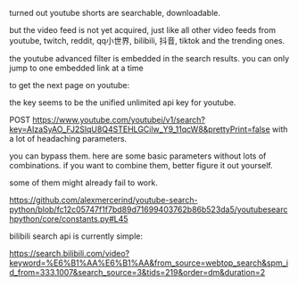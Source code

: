 turned out youtube shorts are searchable, downloadable.

but the video feed is not yet acquired, just like all other video feeds from youtube, twitch, reddit, qq小世界, bilibili, 抖音, tiktok and the trending ones.

the youtube advanced filter is embedded in the search results. you can only jump to one embedded link at a time

to get the next page on youtube:

the key seems to be the unified unlimited api key for youtube.

POST https://www.youtube.com/youtubei/v1/search?key=AIzaSyAO_FJ2SlqU8Q4STEHLGCilw_Y9_11qcW8&prettyPrint=false with a lot of headaching parameters.

you can bypass them. here are some basic parameters without lots of combinations. if you want to combine them, better figure it out yourself.

some of them might already fail to work.

https://github.com/alexmercerind/youtube-search-python/blob/fc12c05747f1f7bd89d71699403762b86b523da5/youtubesearchpython/core/constants.py#L45

bilibili search api is currently simple:

https://search.bilibili.com/video?keyword=%E6%B1%AA%E6%B1%AA&from_source=webtop_search&spm_id_from=333.1007&search_source=3&tids=219&order=dm&duration=2